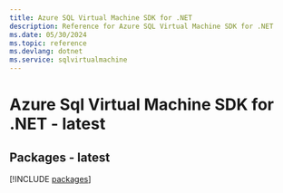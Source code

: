 ```yaml
---
title: Azure SQL Virtual Machine SDK for .NET
description: Reference for Azure SQL Virtual Machine SDK for .NET
ms.date: 05/30/2024
ms.topic: reference
ms.devlang: dotnet
ms.service: sqlvirtualmachine
---
```

# Azure Sql Virtual Machine SDK for .NET - latest
## Packages - latest
[!INCLUDE [packages](sql-virtual-machine-index.md)]